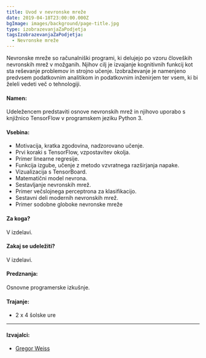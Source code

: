 ```yaml
---
title: Uvod v nevronske mreže
date: 2019-04-18T23:00:00.000Z
bgImage: images/background/page-title.jpg
type: izobrazevanjaZaPodjetja
tagsIzobrazevanjaZaPodjetja:
  - Nevronske mreže
---
```

Nevronske mreže so računalniški programi, ki delujejo po vzoru človeških nevronskih mrež v možganih. Njihov cilj je izvajanje kognitivnih funkcij kot sta reševanje problemov in strojno učenje.
Izobraževanje je namenjeno predvsem podatkovnim analitikom in podatkovnim inženirjem ter vsem, ki bi želeli vedeti več o tehnologiji.

#### Namen:

Udeležencem predstaviti osnove nevronskih mrež in njihovo uporabo s knjižnico TensorFlow v programskem jeziku Python 3.

#### Vsebina:

* Motivacija, kratka zgodovina, nadzorovano učenje.
* Prvi koraki s TensorFlow, vzpostavitev okolja.
* Primer linearne regresije.
* Funkcija izgube, učenje z metodo vzvratnega razširjanja napake.
* Vizualizacija s TensorBoard.
* Matematični model nevrona.
* Sestavljanje nevronskih mrež.
* Primer večslojnega perceptrona za klasifikacijo.
* Sestavni deli modernih nevronskih mrež.
* Primer sodobne globoke nevronske mreže

#### Za koga?

V izdelavi.

#### Zakaj se udeležiti?

V izdelavi.

#### Predznanja:

Osnovne programerske izkušnje.

#### Trajanje:

* 2 x 4 šolske ure

- - -

#### Izvajalci:

* [Gregor Weiss](/izvajalci/gregor-weiss/)
